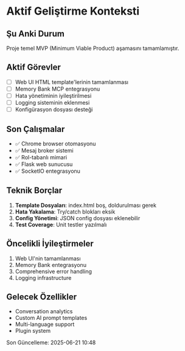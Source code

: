 # Aktif Geliştirme Konteksti

## Şu Anki Durum
Proje temel MVP (Minimum Viable Product) aşamasını tamamlamıştır.

## Aktif Görevler
- [ ] Web UI HTML template'lerinin tamamlanması
- [ ] Memory Bank MCP entegrasyonu
- [ ] Hata yönetiminin iyileştirilmesi
- [ ] Logging sisteminin eklenmesi
- [ ] Konfigürasyon dosyası desteği

## Son Çalışmalar
- ✅ Chrome browser otomasyonu
- ✅ Mesaj broker sistemi
- ✅ Rol-tabanlı mimari
- ✅ Flask web sunucusu
- ✅ SocketIO entegrasyonu

## Teknik Borçlar
1. **Template Dosyaları**: index.html boş, doldurulması gerek
2. **Hata Yakalama**: Try/catch blokları eksik
3. **Config Yönetimi**: JSON config dosyası eklenebilir
4. **Test Coverage**: Unit testler yazılmalı

## Öncelikli İyileştirmeler
1. Web UI'nin tamamlanması
2. Memory Bank entegrasyonu
3. Comprehensive error handling
4. Logging infrastructure

## Gelecek Özellikler
- Conversation analytics
- Custom AI prompt templates
- Multi-language support
- Plugin system

Son Güncelleme: 2025-06-21 10:48
